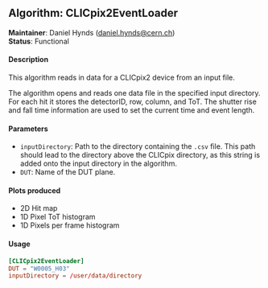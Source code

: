 ## Algorithm: CLICpix2EventLoader
**Maintainer**: Daniel Hynds (<daniel.hynds@cern.ch>)   
**Status**: Functional   

#### Description
This algorithm reads in data for a CLICpix2 device from an input file.

The algorithm opens and reads one data file in the specified input directory. For each hit it stores the detectorID, row, column, and ToT. The shutter rise and fall time information are used to set the current time and event length.

#### Parameters
* `inputDirectory`: Path to the directory containing the `.csv` file. This path should lead to the directory above the CLICpix directory, as this string is added onto the input directory in the algorithm.
* `DUT`: Name of the DUT plane.

#### Plots produced
* 2D Hit map
* 1D Pixel ToT histogram
* 1D Pixels per frame histogram

#### Usage
```toml
[CLICpix2EventLoader]
DUT = "W0005_H03"
inputDirectory = /user/data/directory
```
